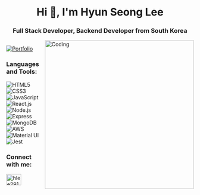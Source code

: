 
<h1 align="center">Hi 👋, I'm Hyun Seong Lee</h1>
<h3 align="center">Full Stack Developer, Backend Developer from South Korea</h3>
<img align="right" alt="Coding" width="400" src="https://cdn.dribbble.com/users/1162077/screenshots/3848914/media/7ed7d5ca074b48b328150e5a231e8d1f.gif">



<p align="left"> <a href="https://twitter.com/" target="blank"><img src="https://img.shields.io/twitter/follow/?logo=twitter&style=for-the-badge" alt="" /></a> </p>



[![Portfolio](https://img.shields.io/badge/Portfolio-Visit%20My%20Website-00bfff?style=for-the-badge)](https://www.hyunseonglee.com)





<h3 align="left">Languages and Tools:</h3>

<p align="left">
  <img src="https://img.shields.io/badge/HTML5-E34F26?style=for-the-badge&logo=html5&logoColor=white" alt="HTML5" />
  <img src="https://img.shields.io/badge/CSS3-1572B6?style=for-the-badge&logo=css3&logoColor=white" alt="CSS3" />
  <img src="https://img.shields.io/badge/JavaScript-F7DF1E?style=for-the-badge&logo=javascript&logoColor=black" alt="JavaScript" />
  <img src="https://img.shields.io/badge/React-61DAFB?style=for-the-badge&logo=react&logoColor=white" alt="React.js" />
  <img src="https://img.shields.io/badge/Node.js-339933?style=for-the-badge&logo=node.js&logoColor=white" alt="Node.js" />
  <img src="https://img.shields.io/badge/Express-000000?style=for-the-badge&logo=express&logoColor=white" alt="Express" />
  <img src="https://img.shields.io/badge/MongoDB-47A248?style=for-the-badge&logo=mongodb&logoColor=white" alt="MongoDB" />
  <img src="https://img.shields.io/badge/AWS-232F3E?style=for-the-badge&logo=amazon-aws&logoColor=white" alt="AWS" />
  <img src="https://img.shields.io/badge/Material_UI-0081CB?style=for-the-badge&logo=material-ui&logoColor=white" alt="Material UI" />
  <img src="https://img.shields.io/badge/Jest-C21325?style=for-the-badge&logo=jest&logoColor=white" alt="Jest" />
</p>
<h3 align="left">Connect with me:</h3>
<p align="left">
<a href="https://linkedin.com/in/hlee291" target="blank"><img align="center" src="https://raw.githubusercontent.com/rahuldkjain/github-profile-readme-generator/master/src/images/icons/Social/linked-in-alt.svg" alt="hlee291" height="30" width="40" /></a>
</p>



